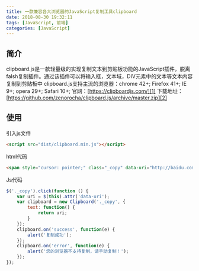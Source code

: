 ```yaml
---
title: 一款兼容各大浏览器的JavaScript复制工具clipboard
date: 2018-08-30 19:32:11
tags: [JavaScript, 前端]
categories: [JavaScript]
---
```


## 简介
clipboard.js是一款轻量级的实现复制文本到剪贴板功能的JavaScript插件，脱离falsh复制插件。通过该插件可以将输入框，文本域，DIV元素中的文本等文本内容复制到剪贴板中 
clipboard.js支持主流的浏览器：chrome 42+; Firefox 41+; IE 9+; opera 29+; Safari 10+; 
官网：[https://clipboardjs.com/][1]
下载地址：[https://github.com/zenorocha/clipboard.js/archive/master.zip][2]

## 使用
引入js文件
```html
<script src="dist/clipboard.min.js"></script>
```
html代码
```html
<span style="cursor: pointer;" class="_copy" data-uri="http://baidu.com">复制地址</span>
```
Js代码
```js
$('._copy').click(function () {
    var uri = $(this).attr('data-uri');
    var clipboard = new Clipboard('._copy', {
        text: function() {
            return uri;
        }
    });
    clipboard.on('success', function(e) {
        alert('复制成功');
    });
    clipboard.on('error', function(e) {
        alert('您的浏览器不支持复制，请手动复制！');
    });
});
```

  [1]: https://clipboardjs.com/
  [2]: https://github.com/zenorocha/clipboard.js/archive/master.zip